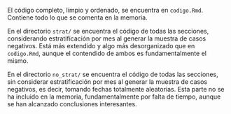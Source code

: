 El código completo, limpio y ordenado, se encuentra en `codigo.Rmd`. Contiene todo lo que se comenta en la memoria.

En el directorio `strat/` se encuentra el código de todas las secciones, considerando estratificación por mes al generar la muestra de casos negativos. Está más extendido y algo más desorganizado que en `codigo.Rmd`, aunque el contendido de ambos es fundamentalmente el mismo.


En el directorio `no_strat/` se encuentra el código de todas las secciones, sin considerar estratificación por mes al generar la muestra de casos negativos, es decir, tomando fechas totalmente aleatorias. Esta parte no se ha incluido en la memoria, fundamentalmente por falta de tiempo, aunque se han alcanzado conclusiones interesantes.
 
